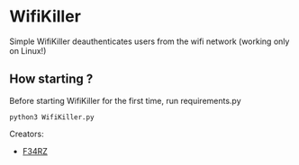 # WifiKiller
Simple WifiKiller deauthenticates users from the wifi network (working only on Linux!)

## How starting ?
Before starting WifiKiller for the first time, run requirements.py
```shell
python3 WifiKiller.py
```
Creators:  
+ [F34RZ](https://github.com/xxxfearz)
